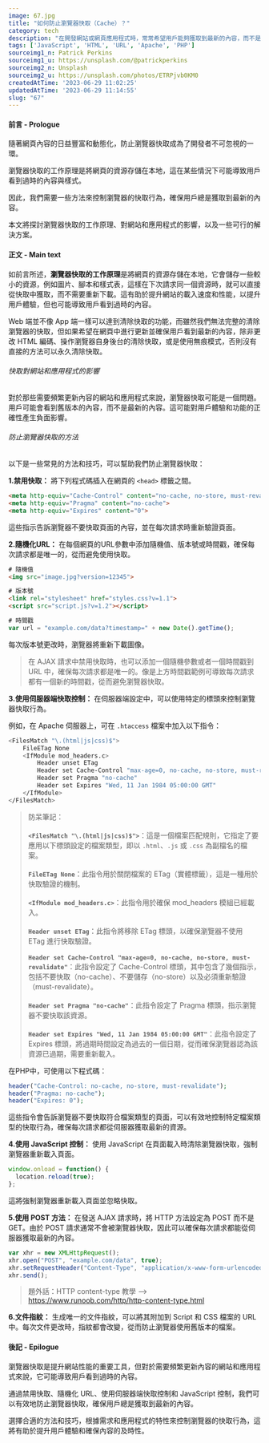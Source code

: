 ```yaml
---
image: 67.jpg
title: "如何防止瀏覽器快取（Cache）？"
category: tech
description: "在開發網站或網頁應用程式時，常常希望用戶能夠獲取到最新的內容，而不是從瀏覽器快取中載入舊版本。本文將介紹一些方法和技巧，幫助開發者有效地防止瀏覽器快取，確保用戶總是獲得最新的內容。"
tags: ['JavaScript', 'HTML', 'URL', 'Apache', 'PHP']
sourceimg1_n: Patrick Perkins
sourceimg1_u: https://unsplash.com/@patrickperkins
sourceimg2_n: Unsplash
sourceimg2_u: https://unsplash.com/photos/ETRPjvb0KM0
createdAtTime: '2023-06-29 11:02:25'
updatedAtTime: '2023-06-29 11:14:55'
slug: "67"
---
```


#### 前言 - Prologue
隨著網頁內容的日益豐富和動態化，防止瀏覽器快取成為了開發者不可忽視的一環。

瀏覽器快取的工作原理是將網頁的資源存儲在本地，這在某些情況下可能導致用戶看到過時的內容與樣式。

因此，我們需要一些方法來控制瀏覽器的快取行為，確保用戶總是獲取到最新的內容。

本文將探討瀏覽器快取的工作原理、對網站和應用程式的影響，以及一些可行的解決方案。

#### 正文 - Main text
如前言所述，**瀏覽器快取的工作原理**是將網頁的資源存儲在本地，它會儲存一些較小的資源，例如圖片、腳本和樣式表，這樣在下次請求同一個資源時，就可以直接從快取中獲取，而不需要重新下載。這有助於提升網站的載入速度和性能，以提升用戶體驗，但也可能導致用戶看到過時的內容。

Web 端並不像 App 端一樣可以達到清除快取的功能，而雖然我們無法完整的清除瀏覽器的快取，但如果希望在網頁中進行更新並確保用戶看到最新的內容，除非更改 HTML 編碼、操作瀏覽器自身後台的清除快取，或是使用無痕模式，否則沒有直接的方法可以永久清除快取。

###### 快取對網站和應用程式的影響
對於那些需要頻繁更新內容的網站和應用程式來說，瀏覽器快取可能是一個問題。用戶可能會看到舊版本的內容，而不是最新的內容。這可能對用戶體驗和功能的正確性產生負面影響。

###### 防止瀏覽器快取的方法
以下是一些常見的方法和技巧，可以幫助我們防止瀏覽器快取：

**1.禁用快取：** 將下列程式碼插入在網頁的 `<head>` 標籤之間。
```html
<meta http-equiv="Cache-Control" content="no-cache, no-store, must-revalidate">
<meta http-equiv="Pragma" content="no-cache">
<meta http-equiv="Expires" content="0">
```
這些指示告訴瀏覽器不要快取頁面的內容，並在每次請求時重新驗證頁面。


**2.隨機化URL：** 在每個網頁的URL參數中添加隨機值、版本號或時間戳，確保每次請求都是唯一的，從而避免使用快取。
```html
# 隨機值
<img src="image.jpg?version=12345">

# 版本號
<link rel="stylesheet" href="styles.css?v=1.1">
<script src="script.js?v=1.2"></script>
```
```js
# 時間戳
var url = "example.com/data?timestamp=" + new Date().getTime();
```
每次版本號更改時，瀏覽器將重新下載圖像。

> 在 AJAX 請求中禁用快取時，也可以添加一個隨機參數或者一個時間戳到 URL 中，確保每次請求都是唯一的。像是上方時間戳範例可導致每次請求都有一個新的時間戳，從而避免瀏覽器快取。


**3.使用伺服器端快取控制：** 在伺服器端設定中，可以使用特定的標頭來控制瀏覽器快取行為。

例如，在 Apache 伺服器上，可在 `.htaccess` 檔案中加入以下指令：
```bash
<FilesMatch "\.(html|js|css)$">
    FileETag None
    <IfModule mod_headers.c>
        Header unset ETag
        Header set Cache-Control "max-age=0, no-cache, no-store, must-revalidate"
        Header set Pragma "no-cache"
        Header set Expires "Wed, 11 Jan 1984 05:00:00 GMT"
    </IfModule>
</FilesMatch>
```

> 防呆筆記：
> <br/>
> <br/>
> **`<FilesMatch "\.(html|js|css)$">`**：這是一個檔案匹配規則，它指定了要應用以下標頭設定的檔案類型，即以 `.html`、`.js` 或 `.css` 為副檔名的檔案。
> <br/>
> <br/>
> **`FileETag None`**：此指令用於關閉檔案的 ETag（實體標籤），這是一種用於快取驗證的機制。
> <br/>
> <br/>
> **`<IfModule mod_headers.c>`**：此指令用於確保 mod_headers 模組已經載入。
> <br/>
> <br/>
> **`Header unset ETag`**：此指令將移除 ETag 標頭，以確保瀏覽器不使用 ETag 進行快取驗證。
> <br/>
> <br/>
> **`Header set Cache-Control "max-age=0, no-cache, no-store, must-revalidate"`**：此指令設定了 Cache-Control 標頭，其中包含了幾個指示，包括不要快取（no-cache）、不要儲存（no-store）以及必須重新驗證（must-revalidate）。
> <br/>
> <br/>
> **`Header set Pragma "no-cache"`**：此指令設定了 Pragma 標頭，指示瀏覽器不要快取該資源。
> <br/>
> <br/>
> **`Header set Expires "Wed, 11 Jan 1984 05:00:00 GMT"`**：此指令設定了 Expires 標頭，將過期時間設定為過去的一個日期，從而確保瀏覽器認為該資源已過期，需要重新載入。


在PHP中，可使用以下程式碼：
```php
header("Cache-Control: no-cache, no-store, must-revalidate");
header("Pragma: no-cache");
header("Expires: 0");
```
這些指令會告訴瀏覽器不要快取符合檔案類型的頁面，可以有效地控制特定檔案類型的快取行為，確保每次請求都從伺服器獲取最新的資源。

**4.使用 JavaScript 控制：** 使用 JavaScript 在頁面載入時清除瀏覽器快取，強制瀏覽器重新載入頁面。
```js
window.onload = function() {
  location.reload(true);
};
```
這將強制瀏覽器重新載入頁面並忽略快取。

**5.使用 POST 方法：** 在發送 AJAX 請求時，將 HTTP 方法設定為 POST 而不是 GET。由於 POST 請求通常不會被瀏覽器快取，因此可以確保每次請求都能從伺服器獲取最新的內容。
```js
var xhr = new XMLHttpRequest();
xhr.open("POST", "example.com/data", true);
xhr.setRequestHeader("Content-Type", "application/x-www-form-urlencoded");
xhr.send();
```

> 題外話：HTTP content-type 教學 --> https://www.runoob.com/http/http-content-type.html

**6.文件指紋：** 生成唯一的文件指紋，可以將其附加到 Script 和 CSS 檔案的 URL 中。每次文件更改時，指紋都會改變，從而防止瀏覽器使用舊版本的檔案。

#### 後記 - Epilogue
瀏覽器快取是提升網站性能的重要工具，但對於需要頻繁更新內容的網站和應用程式來說，它可能導致用戶看到過時的內容。

通過禁用快取、隨機化 URL、使用伺服器端快取控制和 JavaScript 控制，我們可以有效地防止瀏覽器快取，確保用戶總是獲取到最新的內容。

選擇合適的方法和技巧，根據需求和應用程式的特性來控制瀏覽器的快取行為，這將有助於提升用戶體驗和確保內容的及時性。
